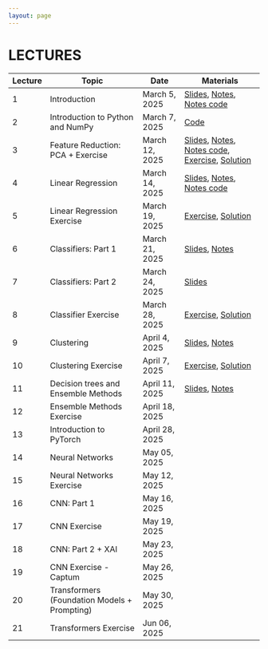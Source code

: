 ```yaml
---
layout: page
---
```


# LECTURES

| Lecture | Topic                                             | Date                | Materials |
|---------|---------------------------------------------------|---------------------|---------- |
| 1       | Introduction                                      | March 5, 2025       | [Slides](https://studentiunict-my.sharepoint.com/:b:/g/personal/simone_palazzo_unict_it/EYtBFAuI_TZCjtEb8kaVfKAB2Oshm1NNkU-s5BD7WFKxig?e=ttv7YD), [Notes](https://studentiunict-my.sharepoint.com/:b:/g/personal/simone_palazzo_unict_it/EfytM26ity9FtC7gsgW-MjMBmLFktm5qSQsx1DmopTustA?e=xPTb7S), [Notes code](https://studentiunict-my.sharepoint.com/:u:/g/personal/simone_palazzo_unict_it/EUTLU2QSepRAuNxUg6Q9CCcBpqz-QHnEg3gTJ_eIBELcMg?e=2DLndz)  |
| 2       | Introduction to Python and NumPy                  | March 7, 2025       | [Code](https://drive.google.com/file/d/1lKO-5PazdIo0f5hG6jUPvlCcpy6QL4BB/view?usp=sharing)    |
| 3       | Feature Reduction: PCA + Exercise                 | March 12, 2025      | [Slides](https://studentiunict-my.sharepoint.com/:b:/g/personal/simone_palazzo_unict_it/EceeUhhWm1hAin3HyQPpqFcBkf8Y0cYmqve4CbkOdGRdsg?e=tFanFa), [Notes](https://studentiunict-my.sharepoint.com/:b:/g/personal/simone_palazzo_unict_it/EVkrO15bhiJPnt4JEMozBu8BVOp65rjien7mDXHLywbc4Q?e=PRgO5J), [Notes code](https://studentiunict-my.sharepoint.com/:u:/g/personal/simone_palazzo_unict_it/EbTIu6xaU0BKsXqBIJc4B8EBPPxM_k3XDAqVMOClMq-4mA?e=YYunmh), [Exercise](https://studentiunict-my.sharepoint.com/:u:/g/personal/simone_palazzo_unict_it/EX4D6uBm84tCrPMeYKITsGcBWLhGndzLYnf0yCI1kSOX1A?e=r2smFT), [Solution](https://studentiunict-my.sharepoint.com/:u:/g/personal/simone_palazzo_unict_it/EcvqZWwP31dNnuBMF0X4bnkBjq2BtR_Xc6qPbuc-lMhh5Q?e=oxXzes) |
| 4       | Linear Regression                                 | March 14, 2025      | [Slides](https://studentiunict-my.sharepoint.com/:b:/g/personal/simone_palazzo_unict_it/EZ7AX9UBL2tLq3S57OpW8fIBf1w2sR7YanUwaZdTfPXz5g?e=fvRdoH), [Notes](https://studentiunict-my.sharepoint.com/:b:/g/personal/simone_palazzo_unict_it/ESnsJzxlNs9IpA-yqqRuC5UBB7NmmI27qRJRYT7cMjRa_A?e=96RM5H), [Notes code](https://studentiunict-my.sharepoint.com/:u:/g/personal/simone_palazzo_unict_it/ERHuMjp2RS5Ovi9tou9Id2gBYMxteF-afr_PbR0w6J7sPg?e=aKlMLO) |
| 5       | Linear Regression Exercise                        | March 19, 2025      | [Exercise](https://studentiunict-my.sharepoint.com/:u:/g/personal/simone_palazzo_unict_it/EemmIZ-e3jhJqsLflTI3OMgB74QC2DGu7qbsfT8g62ghng?e=vfqbIn), [Solution](https://studentiunict-my.sharepoint.com/:u:/g/personal/concetto_spampinato_unict_it/EfNxuGktpppJn9ZhzgM4aIUBTDw4vscjOdB5HOItK7-h9A?e=pkrU4w)    |
| 6       | Classifiers: Part 1                               | March 21, 2025      | [Slides](https://studentiunict-my.sharepoint.com/:b:/g/personal/concetto_spampinato_unict_it/EUGTVocAUwxHiCPc1GnX9vUBleNSawB1CrPpsEPqDr51Ag?e=aaLufH), [Notes](https://studentiunict-my.sharepoint.com/:b:/g/personal/concetto_spampinato_unict_it/EYX7dY7hs7dFo6k8gjKkW-gBM36EGZUp1e5_pHBKMOa8Og?e=dK9U5c)    |
  | 7       | Classifiers: Part 2                     | March 24, 2025      |   [Slides](https://studentiunict-my.sharepoint.com/:b:/g/personal/concetto_spampinato_unict_it/EUGTVocAUwxHiCPc1GnX9vUBleNSawB1CrPpsEPqDr51Ag?e=aaLufH)   |
| 8       | Classifier Exercise                               | March 28, 2025      | [Exercise](https://studentiunict-my.sharepoint.com/:u:/g/personal/simone_palazzo_unict_it/ES9zjP4MAuROv-foMpc1f5gBrL_nzTYkztPf4E6JJWOh2w?e=phhCdO), [Solution](https://studentiunict-my.sharepoint.com/:u:/g/personal/concetto_spampinato_unict_it/ETqtqOi5x7BFoUShcuI74wUBbAlt2mcXOZU_blqW74FHAw?e=PHUUjb)    |
| 9       | Clustering                                        | April 4, 2025       | [Slides](https://studentiunict-my.sharepoint.com/:b:/g/personal/simone_palazzo_unict_it/EaOWMcOZcxdMjWd4GeDfvN8BkB1dVizKB_oubktpEba5jw?e=z01HvR), [Notes](https://studentiunict-my.sharepoint.com/:b:/g/personal/simone_palazzo_unict_it/ESh0Gra4x-BLmXQucXY--gYBeMnOaHGbRpCThoSgQ4ZSCQ?e=k1BCCH)    |
| 10      | Clustering Exercise                               | April 7, 2025       | [Exercise](https://studentiunict-my.sharepoint.com/:u:/g/personal/simone_palazzo_unict_it/EXgGIbe6gl5Cql7jWttROksBWpBmiS7knerk8mLq1E8-GQ?e=BEP2Tw), [Solution](https://studentiunict-my.sharepoint.com/:u:/g/personal/concetto_spampinato_unict_it/Ebe34xGAxPBKvofmh_QN79gB3Tf8m95mBdTVTgqNGow-tA?e=3KQ880)    |
| 11      | Decision trees and Ensemble Methods                                  | April 11, 2025      |  [Slides](https://studentiunict-my.sharepoint.com/:b:/g/personal/concetto_spampinato_unict_it/Eb_XLgOHnzxLn1SpiCSx4ogBKHKFPMd7x7VV6WdmrisAiw?e=1uaKg0), [Notes](https://studentiunict-my.sharepoint.com/:b:/g/personal/concetto_spampinato_unict_it/EUIXpuJyw7NAs5sdQDWYm9MBE9GpTh7t25RToDnzeGo6Rg?e=rCuQXz)   |
| 12      | Ensemble Methods Exercise                         | April 18, 2025      |     |
| 13      | Introduction to PyTorch                           | April 28, 2025      |     |
| 14      | Neural Networks                                   | May 05, 2025      |     |
| 15      | Neural Networks Exercise                          | May 12, 2025        |     |
| 16      | CNN: Part 1                                       | May 16, 2025        |     |
| 17      | CNN Exercise                                      | May 19, 2025        |     |
| 18      | CNN: Part 2 + XAI                                 | May 23, 2025        |     |
| 19      | CNN Exercise - Captum                             | May 26, 2025        |     |
| 20      | Transformers (Foundation Models + Prompting)      | May 30, 2025        |     |
| 21      | Transformers Exercise                             | Jun 06, 2025        |     |


